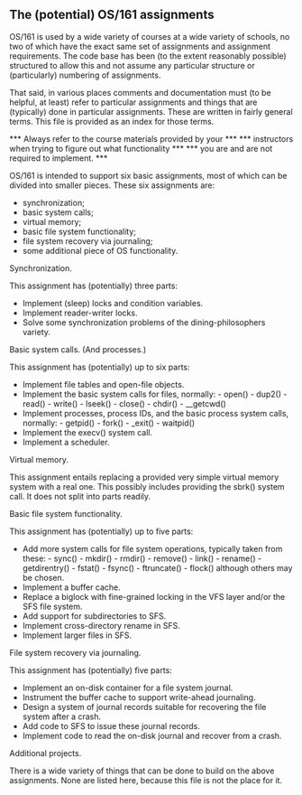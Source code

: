 The (potential) OS/161 assignments
----------------------------------

OS/161 is used by a wide variety of courses at a wide variety of
schools, no two of which have the exact same set of assignments and
assignment requirements. The code base has been (to the extent
reasonably possible) structured to allow this and not assume any
particular structure or (particularly) numbering of assignments.

That said, in various places comments and documentation must (to be
helpful, at least) refer to particular assignments and things that are
(typically) done in particular assignments. These are written in
fairly general terms. This file is provided as an index for those
terms.

***  Always refer to the course materials provided by your     ***
***  instructors when trying to figure out what functionality  ***
***  you are and are not required to implement.                ***

OS/161 is intended to support six basic assignments, most of which can
be divided into smaller pieces. These six assignments are:

   - synchronization;
   - basic system calls;
   - virtual memory;
   - basic file system functionality;
   - file system recovery via journaling;
   - some additional piece of OS functionality.


Synchronization.

This assignment has (potentially) three parts:
   - Implement (sleep) locks and condition variables.
   - Implement reader-writer locks.
   - Solve some synchronization problems of the dining-philosophers
     variety.


Basic system calls. (And processes.)

This assignment has (potentially) up to six parts:
   - Implement file tables and open-file objects.
   - Implement the basic system calls for files, normally:
	- open()
	- dup2()
	- read()
	- write()
	- lseek()
	- close()
	- chdir()
	- __getcwd()
   - Implement processes, process IDs, and the basic process system
     calls, normally:
	- getpid()
	- fork()
	- _exit()
	- waitpid()
   - Implement the execv() system call.
   - Implement a scheduler.


Virtual memory.

This assignment entails replacing a provided very simple virtual
memory system with a real one. This possibly includes providing the
sbrk() system call. It does not split into parts readily.


Basic file system functionality.

This assignment has (potentially) up to five parts:
   - Add more system calls for file system operations, typically taken
     from these:
	- sync()
	- mkdir()
	- rmdir()
	- remove()
	- link()
	- rename()
	- getdirentry()
	- fstat()
	- fsync()
	- ftruncate()
	- flock()
     although others may be chosen.
   - Implement a buffer cache.
   - Replace a biglock with fine-grained locking in the VFS layer
     and/or the SFS file system.
   - Add support for subdirectories to SFS.
   - Implement cross-directory rename in SFS.
   - Implement larger files in SFS.


File system recovery via journaling.

This assignment has (potentially) five parts:
   - Implement an on-disk container for a file system journal.
   - Instrument the buffer cache to support write-ahead journaling.
   - Design a system of journal records suitable for recovering the
     file system after a crash.
   - Add code to SFS to issue these journal records.
   - Implement code to read the on-disk journal and recover from a
     crash.


Additional projects.

There is a wide variety of things that can be done to build on the
above assignments. None are listed here, because this file is not
the place for it.
